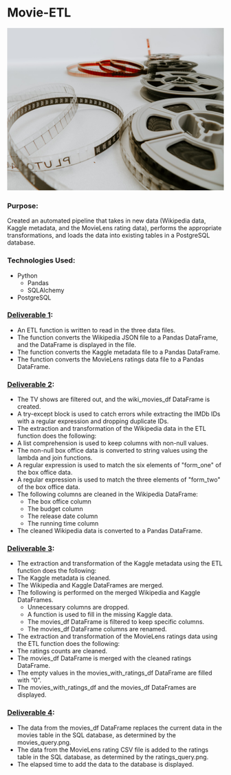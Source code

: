 # Movie-ETL
![ ](/Resources/movie_reels.jpg?raw=true=250x250)

### Purpose:
Created an automated pipeline that takes in new data (Wikipedia data, Kaggle metadata, and the MovieLens rating data), performs the appropriate transformations, and loads the data into existing tables in a PostgreSQL database.  

### Technologies Used: 
-	Python
    - Pandas
    - SQLAlchemy
-	PostgreSQL

### [Deliverable 1](/ETL_function_test.ipynb): 
-	An ETL function is written to read in the three data files. 
-	The function converts the Wikipedia JSON file to a Pandas DataFrame, and the DataFrame is displayed in the file. 
-	The function converts the Kaggle metadata file to a Pandas DataFrame. 
-	The function converts the MovieLens ratings data file to a Pandas DataFrame.

### [Deliverable 2](/ETL_clean_wiki_movies.ipynb): 
-	The TV shows are filtered out, and the wiki_movies_df DataFrame is created. 
-	A try-except block is used to catch errors while extracting the IMDb IDs with a regular expression and dropping duplicate IDs. 
-	The extraction and transformation of the Wikipedia data in the ETL function does the following:
-	A list comprehension is used to keep columns with non-null values. 
-	The non-null box office data is converted to string values using the lambda and join functions. 
-	A regular expression is used to match the six elements of "form_one" of the box office data. 
-	A regular expression is used to match the three elements of "form_two" of the box office data. 
-	The following columns are cleaned in the Wikipedia DataFrame: 
    - The box office column
    - The budget column
    - The release date column
    - The running time column
-	The cleaned Wikipedia data is converted to a Pandas DataFrame.
### [Deliverable 3](/ETL_clean_kaggle_data.ipynb): 
-	The extraction and transformation of the Kaggle metadata using the ETL function does the following:
-	The Kaggle metadata is cleaned. 
-	The Wikipedia and Kaggle DataFrames are merged. 
-	The following is performed on the merged Wikipedia and Kaggle DataFrames.
    - Unnecessary columns are dropped.
    - A function is used to fill in the missing Kaggle data.
    - The movies_df DataFrame is filtered to keep specific columns.
    - The movies_df DataFrame columns are renamed.
-	The extraction and transformation of the MovieLens ratings data using the ETL function does the following:
-	The ratings counts are cleaned. 
-	The movies_df DataFrame is merged with the cleaned ratings DataFrame. 
-	The empty values in the movies_with_ratings_df DataFrame are filled with “0”. 
-	The movies_with_ratings_df and the movies_df DataFrames are displayed. 
### [Deliverable 4](ETL_create_database.ipynb): 
-	The data from the movies_df DataFrame replaces the current data in the movies table in the SQL database, as determined by the movies_query.png.
-	The data from the MovieLens rating CSV file is added to the ratings table in the SQL database, as determined by the ratings_query.png. 
-	The elapsed time to add the data to the database is displayed.

	

